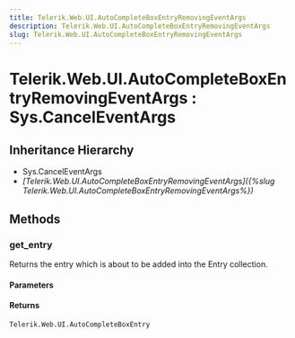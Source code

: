 ```yaml
---
title: Telerik.Web.UI.AutoCompleteBoxEntryRemovingEventArgs
description: Telerik.Web.UI.AutoCompleteBoxEntryRemovingEventArgs
slug: Telerik.Web.UI.AutoCompleteBoxEntryRemovingEventArgs
---
```


# Telerik.Web.UI.AutoCompleteBoxEntryRemovingEventArgs : Sys.CancelEventArgs

## Inheritance Hierarchy

* Sys.CancelEventArgs
* *[Telerik.Web.UI.AutoCompleteBoxEntryRemovingEventArgs]({%slug Telerik.Web.UI.AutoCompleteBoxEntryRemovingEventArgs%})*


## Methods

### get_entry

Returns the entry which is about to be added into the Entry collection.

#### Parameters

#### Returns

`Telerik.Web.UI.AutoCompleteBoxEntry`

